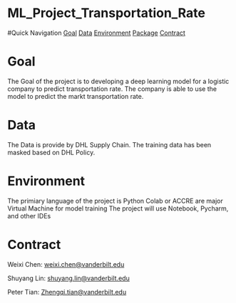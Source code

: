 # ML_Project_Transportation_Rate

#Quick Navigation
[Goal](#Goal)
[Data](#Data)
[Environment](#Environment)
[Package](#Package)
[Contract](#Contract)


# Goal
The Goal of the project is to developing a deep learning model for a logistic company to predict transportation rate. The company is able to use the model to predict the markt transportation rate.

# Data
The Data is provide by DHL Supply Chain. The training data has been masked based on DHL Policy. 


# Environment
The primiary language of the project is Python
Colab or ACCRE are major Virtual Machine for model training
The project will use Notebook, Pycharm, and other IDEs

# Contract
Weixi Chen: weixi.chen@vanderbilt.edu

Shuyang Lin: shuyang.lin@vanderbilt.edu

Peter Tian: Zhengqi.tian@vanderbilt.edu
